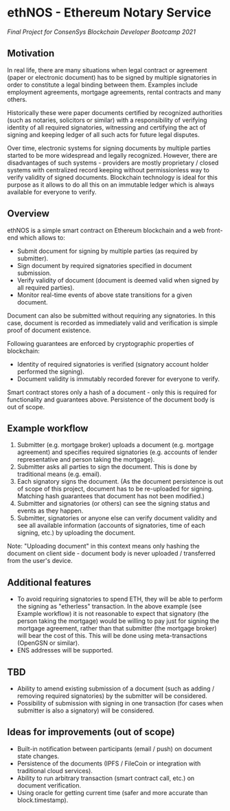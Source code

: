 # ethNOS - Ethereum Notary Service

*Final Project for ConsenSys Blockchain Developer Bootcamp 2021*

## Motivation

In real life, there are many situations when legal contract or agreement (paper or electronic document) has to be signed by multiple signatories in order to constitute a legal binding between them. Examples include employment agreements, mortgage agreements, rental contracts and many others.

Historically these were paper documents certified by recognized authorities (such as notaries, solicitors or similar) with a responsibility of verifying identity of all required signatories, witnessing and certifying the act of signing and keeping ledger of all such acts for future legal disputes.

Over time, electronic systems for signing documents by multiple parties started to be more widespread and legally recognized. However, there are disadvantages of such systems - providers are mostly proprietary / closed systems with centralized record keeping without permissionless way to verify validity of signed documents. Blockchain technology is ideal for this purpose as it allows to do all this on an immutable ledger which is always available for everyone to verify.

## Overview

ethNOS is a simple smart contract on Ethereum blockchain and a web front-end which allows to:
- Submit document for signing by multiple parties (as required by submitter).
- Sign document by required signatories specified in document submission.
- Verify validity of document (document is deemed valid when signed by all required parties).
- Monitor real-time events of above state transitions for a given document.

Document can also be submitted without requiring any signatories. In this case, document is recorded as immediately valid and verification is simple proof of document existence.
  
Following guarantees are enforced by cryptographic properties of blockchain:
- Identity of required signatories is verified (signatory account holder performed the signing).
- Document validity is immutably recorded forever for everyone to verify.

Smart contract stores only a hash of a document - only this is required for functionality and guarantees above. Persistence of the document body is out of scope.

## Example workflow

1. Submitter (e.g. mortgage broker) uploads a document (e.g. mortgage agreement) and specifies required signatories (e.g. accounts of lender representative and person taking the mortgage).
2. Submitter asks all parties to sign the document. This is done by traditional means (e.g. email).
3. Each signatory signs the document. (As the document persistence is out of scope of this project, document has to be re-uploaded for signing. Matching hash guarantees that document has not been modified.)
4. Submitter and signatories (or others) can see the signing status and events as they happen.
5. Submitter, signatories or anyone else can verify document validity and see all available information (accounts of signatories, time of each signing, etc.) by uploading the document.

Note: "Uploading document" in this context means only hashing the document on client side - document body is never uploaded / transferred from the user's device.

## Additional features

- To avoid requiring signatories to spend ETH, they will be able to perform the signing as "etherless" transaction. In the above example (see Example workflow) it is not reasonable to expect that signatory (the person taking the mortgage) would be willing to pay just for signing the mortgage agreement, rather than that submitter (the mortgage broker) will bear the cost of this. This will be done using meta-transactions (OpenGSN or similar).
- ENS addresses will be supported.

## TBD

- Ability to amend existing submission of a document (such as adding / removing required signatories) by the submitter will be considered.
- Possibility of submission with signing in one transaction (for cases when submitter is also a signatory) will be considered.

## Ideas for improvements (out of scope)

- Built-in notification between participants (email / push) on document state changes.
- Persistence of the documents (IPFS / FileCoin or integration with traditional cloud services).
- Ability to run arbitrary transaction (smart contract call, etc.) on document verification.
- Using oracle for getting current time (safer and more accurate than block.timestamp).